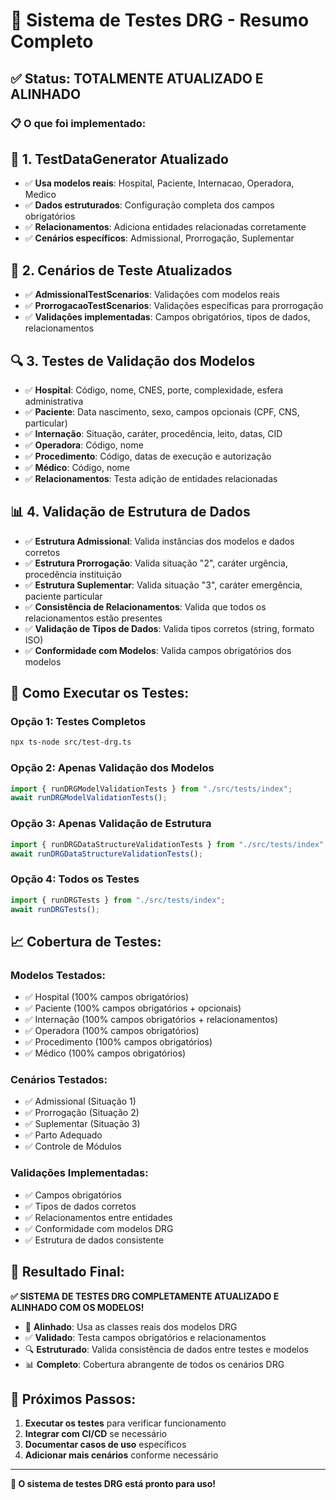 # 🧪 Sistema de Testes DRG - Resumo Completo

## ✅ **Status: TOTALMENTE ATUALIZADO E ALINHADO**

### 📋 **O que foi implementado:**

## 🔧 **1. TestDataGenerator Atualizado**

- ✅ **Usa modelos reais**: Hospital, Paciente, Internacao, Operadora, Medico
- ✅ **Dados estruturados**: Configuração completa dos campos obrigatórios
- ✅ **Relacionamentos**: Adiciona entidades relacionadas corretamente
- ✅ **Cenários específicos**: Admissional, Prorrogação, Suplementar

## 🎯 **2. Cenários de Teste Atualizados**

- ✅ **AdmissionalTestScenarios**: Validações com modelos reais
- ✅ **ProrrogacaoTestScenarios**: Validações específicas para prorrogação
- ✅ **Validações implementadas**: Campos obrigatórios, tipos de dados, relacionamentos

## 🔍 **3. Testes de Validação dos Modelos**

- ✅ **Hospital**: Código, nome, CNES, porte, complexidade, esfera administrativa
- ✅ **Paciente**: Data nascimento, sexo, campos opcionais (CPF, CNS, particular)
- ✅ **Internação**: Situação, caráter, procedência, leito, datas, CID
- ✅ **Operadora**: Código, nome
- ✅ **Procedimento**: Código, datas de execução e autorização
- ✅ **Médico**: Código, nome
- ✅ **Relacionamentos**: Testa adição de entidades relacionadas

## 📊 **4. Validação de Estrutura de Dados**

- ✅ **Estrutura Admissional**: Valida instâncias dos modelos e dados corretos
- ✅ **Estrutura Prorrogação**: Valida situação "2", caráter urgência, procedência instituição
- ✅ **Estrutura Suplementar**: Valida situação "3", caráter emergência, paciente particular
- ✅ **Consistência de Relacionamentos**: Valida que todos os relacionamentos estão presentes
- ✅ **Validação de Tipos de Dados**: Valida tipos corretos (string, formato ISO)
- ✅ **Conformidade com Modelos**: Valida campos obrigatórios dos modelos

## 🚀 **Como Executar os Testes:**

### **Opção 1: Testes Completos**

```bash
npx ts-node src/test-drg.ts
```

### **Opção 2: Apenas Validação dos Modelos**

```typescript
import { runDRGModelValidationTests } from "./src/tests/index";
await runDRGModelValidationTests();
```

### **Opção 3: Apenas Validação de Estrutura**

```typescript
import { runDRGDataStructureValidationTests } from "./src/tests/index";
await runDRGDataStructureValidationTests();
```

### **Opção 4: Todos os Testes**

```typescript
import { runDRGTests } from "./src/tests/index";
await runDRGTests();
```

## 📈 **Cobertura de Testes:**

### **Modelos Testados:**

- ✅ Hospital (100% campos obrigatórios)
- ✅ Paciente (100% campos obrigatórios + opcionais)
- ✅ Internação (100% campos obrigatórios + relacionamentos)
- ✅ Operadora (100% campos obrigatórios)
- ✅ Procedimento (100% campos obrigatórios)
- ✅ Médico (100% campos obrigatórios)

### **Cenários Testados:**

- ✅ Admissional (Situação 1)
- ✅ Prorrogação (Situação 2)
- ✅ Suplementar (Situação 3)
- ✅ Parto Adequado
- ✅ Controle de Módulos

### **Validações Implementadas:**

- ✅ Campos obrigatórios
- ✅ Tipos de dados corretos
- ✅ Relacionamentos entre entidades
- ✅ Conformidade com modelos DRG
- ✅ Estrutura de dados consistente

## 🎯 **Resultado Final:**

**✅ SISTEMA DE TESTES DRG COMPLETAMENTE ATUALIZADO E ALINHADO COM OS MODELOS!**

- 🔄 **Alinhado**: Usa as classes reais dos modelos DRG
- ✅ **Validado**: Testa campos obrigatórios e relacionamentos
- 🔍 **Estruturado**: Valida consistência de dados entre testes e modelos
- 📊 **Completo**: Cobertura abrangente de todos os cenários DRG

## 🚀 **Próximos Passos:**

1. **Executar os testes** para verificar funcionamento
2. **Integrar com CI/CD** se necessário
3. **Documentar casos de uso** específicos
4. **Adicionar mais cenários** conforme necessário

---

**🎉 O sistema de testes DRG está pronto para uso!**

